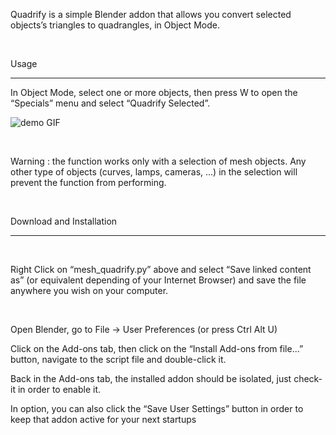 Quadrify is a simple Blender addon that allows you convert selected objects’s
triangles to quadrangles, in Object Mode.

 

Usage

--------

In Object Mode, select one or more objects, then press W to open the “Specials”
menu and select “Quadrify Selected”.

![demo GIF](https://i.imgur.com/stbUYHS.gif)

 

Warning : the function works only with a selection of mesh objects. Any other
type of objects (curves, lamps, cameras, ...) in the selection will prevent the
function from performing.

 

Download and Installation

--------

 

Right Click on “mesh_quadrify.py” above and select “Save linked content as” (or
equivalent depending of your Internet Browser) and save the file anywhere you
wish on your computer.

 

Open Blender, go to File → User Preferences (or press Ctrl Alt U)

Click on the Add-ons tab, then click on the “Install Add-ons from file...”
button, navigate to the script file and double-click it.

Back in the Add-ons tab, the installed addon should be isolated, just check-it
in order to enable it.

In option, you can also click the “Save User Settings” button in order to keep
that addon active for your next startups
